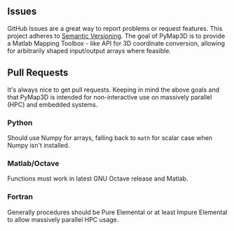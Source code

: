 ## Issues 

GitHub Issues are a great way to report problems or request features.
This project adheres to [Semantic Versioning](https://semver.org).
The goal of PyMap3D is to provide a Matlab Mapping Toolbox - like API for 3D coordinate conversion,
allowing for arbitrarily shaped input/output arrays where feasible.

## Pull Requests
It's always nice to get pull requests. Keeping in mind the above goals 
and that PyMap3D is intended for non-interactive use on massively parallel (HPC) and embedded systems.


### Python
Should use Numpy for arrays, falling back to `math` for scalar case when Numpy isn't installed.

### Matlab/Octave
Functions must work in latest GNU Octave release and Matlab.

### Fortran
Generally procedures should be Pure Elemental or at least Impure Elemental to allow
massively parallel HPC usage.
